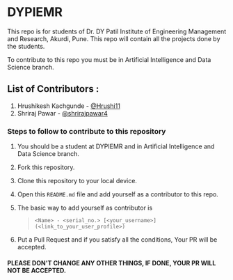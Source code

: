 # DYPIEMR
This repo is for students of Dr. DY Patil Institute of Engineering Management and Research, Akurdi, Pune.
This repo will contain all the projects done by the students.

To contribute to this repo you must be in Artificial Intelligence and Data Science branch.

## List of Contributors : <br>
1. Hrushikesh Kachgunde - [@Hrushi11](https://github.com/Hrushi11)
2. Shriraj Pawar - [@shrirajpawar4](https://github.com/shrirajpawar4)

### Steps to follow to contribute to this repository

1. You should be a student at DYPIEMR and in Artificial Intelligence and Data Science branch.

2. Fork this repository.

3. Clone this repository to your local device.

4. Open this `README.md` file and add yourself as a contributor to this repo.

5. The basic way to add yourself as contributor is 
   > `<Name> - <serial_no.> [<your_username>](<link_to_your_user_profile>)`

6. Put a Pull Request and if you satisfy all the conditions, Your PR will be accepted.
   
#### PLEASE DON'T CHANGE ANY OTHER THINGS, IF DONE, YOUR PR WILL NOT BE ACCEPTED.
